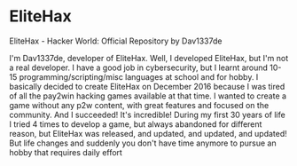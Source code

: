 # EliteHax
EliteHax - Hacker World: Official Repository by Dav1337de

I'm Dav1337de, developer of EliteHax. 
Well, I developed EliteHax, but I'm not a real developer. I have a good job in cybersecurity, but I learnt around 10-15 programming/scripting/misc languages at school and for hobby.
I basically decided to create EliteHax on December 2016 because I was tired of all the pay2win hacking games available at that time. I wanted to create a game without any p2w content, with great features and focused on the community. And I succeeded! It's incredible! 
During my first 30 years of life I tried 4 times to develop a game, but always abandoned for different reason, but EliteHax was released, and updated, and updated, and updated!
But life changes and suddenly you don't have time anymore to pursue an hobby that requires daily effort 
